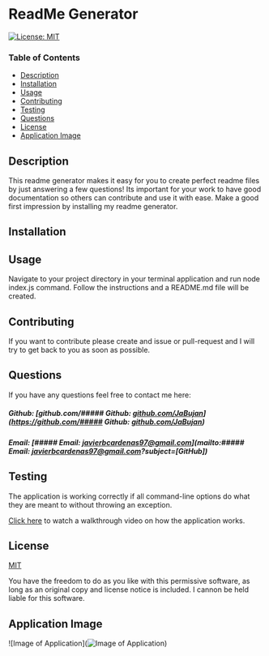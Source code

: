 # ReadMe Generator

[![License: MIT](https://img.shields.io/badge/License-MIT-yellow.svg)](https://opensource.org/licenses/MIT)

### Table of Contents

- [Description](#description)
- [Installation](#installation)
- [Usage](#usage)
- [Contributing](#contributing)
- [Testing](#testing)
- [Questions](#questions)
- [License](#license)
- [Application Image](#application-image)

## Description

This readme generator makes it easy for you to create perfect readme files by just answering a few questions! Its important for your work to have good documentation so others can contribute and use it with ease. Make a good first impression by installing my readme generator.

## Installation



## Usage

Navigate to your project directory in your terminal application and run node index.js command. Follow the instructions and a README.md file will be created.

## Contributing

If you want to contribute please create and issue or pull-request and I will try to get back to you as soon as possible.

## Questions

If you have any questions feel free to contact me here:

 ##### Github: [github.com/##### Github: [github.com/JaBujan](https://github.com/JaBujan)](https://github.com/##### Github: [github.com/JaBujan](https://github.com/JaBujan))

 ##### Email: [##### Email: [javierbcardenas97@gmail.com](mailto:javierbcardenas97@gmail.com?subject=[GitHub])](mailto:##### Email: [javierbcardenas97@gmail.com](mailto:javierbcardenas97@gmail.com?subject=[GitHub])?subject=[GitHub])

## Testing

The application is working correctly if all command-line options do what they are meant to without throwing an exception.

[Click here](https://drive.google.com/file/d/1MsZ2VsceyAqKBsoE1Tst0VqO1PZ4RUXw/view?usp=sharing) to watch a walkthrough video on how the application works.
## License

[MIT](https://opensource.org/licenses/MIT)

You have the freedom to do as you like with this permissive software, as long as an original copy and license notice is included. I cannon be held liable for this software.

## Application Image

 ![Image of Application](![Image of Application](https://github.com/JaBujan/ReadMe-Generator))